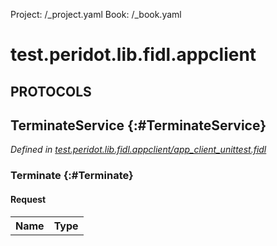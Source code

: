 Project: /_project.yaml
Book: /_book.yaml

# test.peridot.lib.fidl.appclient


## **PROTOCOLS**

## TerminateService {:#TerminateService}
*Defined in [test.peridot.lib.fidl.appclient/app_client_unittest.fidl](https://fuchsia.googlesource.com/fuchsia/+/master/peridot/lib/fidl/app_client_unittest.fidl#10)*


### Terminate {:#Terminate}


#### Request
<table>
    <tr><th>Name</th><th>Type</th></tr>
    </table>

















